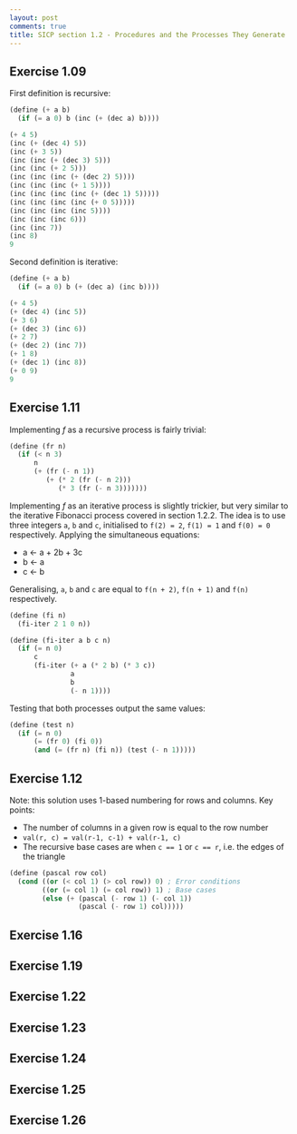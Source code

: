 ```yaml
---
layout: post
comments: true
title: SICP section 1.2 - Procedures and the Processes They Generate
---
```


## Exercise 1.09
First definition is recursive:

```scheme
(define (+ a b)
  (if (= a 0) b (inc (+ (dec a) b))))

(+ 4 5)
(inc (+ (dec 4) 5))
(inc (+ 3 5))
(inc (inc (+ (dec 3) 5)))
(inc (inc (+ 2 5)))
(inc (inc (inc (+ (dec 2) 5))))
(inc (inc (inc (+ 1 5))))
(inc (inc (inc (inc (+ (dec 1) 5)))))
(inc (inc (inc (inc (+ 0 5)))))
(inc (inc (inc (inc 5))))
(inc (inc (inc 6)))
(inc (inc 7))
(inc 8)
9
```

Second definition is iterative:

```scheme
(define (+ a b)
  (if (= a 0) b (+ (dec a) (inc b))))

(+ 4 5)
(+ (dec 4) (inc 5))
(+ 3 6)
(+ (dec 3) (inc 6))
(+ 2 7)
(+ (dec 2) (inc 7))
(+ 1 8)
(+ (dec 1) (inc 8))
(+ 0 9)
9
```

## Exercise 1.11
Implementing *f* as a recursive process is fairly trivial:

```scheme
(define (fr n)
  (if (< n 3)
      n
      (+ (fr (- n 1))
         (+ (* 2 (fr (- n 2)))
            (* 3 (fr (- n 3)))))))
```

Implementing *f* as an iterative process is slightly trickier, but very similar to the iterative Fibonacci process covered in section 1.2.2. The idea is to use three integers `a`, `b` and `c`, initialised to `f(2) = 2`, `f(1) = 1` and `f(0) = 0` respectively. Applying the simultaneous equations:

* a <- a + 2b + 3c
* b <- a
* c <- b

Generalising, `a`, `b` and `c` are equal to `f(n + 2)`, `f(n + 1)` and `f(n)` respectively.

```scheme
(define (fi n)
  (fi-iter 2 1 0 n))

(define (fi-iter a b c n)
  (if (= n 0)
      c
      (fi-iter (+ a (* 2 b) (* 3 c))
               a
               b
               (- n 1))))
```

Testing that both processes output the same values:

```scheme
(define (test n)
  (if (= n 0)
      (= (fr 0) (fi 0))
      (and (= (fr n) (fi n)) (test (- n 1)))))
```

## Exercise 1.12
Note: this solution uses 1-based numbering for rows and columns. Key points:

* The number of columns in a given row is equal to the row number
* `val(r, c) = val(r-1, c-1) + val(r-1, c)`
* The recursive base cases are when `c == 1` or `c == r`, i.e. the edges of the triangle

```scheme
(define (pascal row col)
  (cond ((or (< col 1) (> col row)) 0) ; Error conditions
        ((or (= col 1) (= col row)) 1) ; Base cases
        (else (+ (pascal (- row 1) (- col 1))
                 (pascal (- row 1) col)))))
```

## Exercise 1.16

## Exercise 1.19

## Exercise 1.22

## Exercise 1.23

## Exercise 1.24

## Exercise 1.25

## Exercise 1.26
